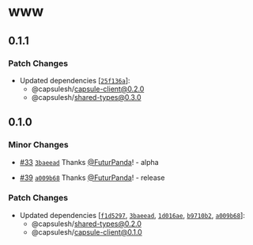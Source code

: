 # www

## 0.1.1

### Patch Changes

- Updated dependencies [[`25f136a`](https://github.com/FuturPanda/capsule/commit/25f136aa2d76313d231818f2ec25f1553735b611)]:
  - @capsulesh/capsule-client@0.2.0
  - @capsulesh/shared-types@0.3.0

## 0.1.0

### Minor Changes

- [#33](https://github.com/FuturPanda/capsule/pull/33) [`3baeead`](https://github.com/FuturPanda/capsule/commit/3baeeadfd771f2c11ed23d3cb088e25a478b6943) Thanks [@FuturPanda](https://github.com/FuturPanda)! - alpha

- [#39](https://github.com/FuturPanda/capsule/pull/39) [`a009b68`](https://github.com/FuturPanda/capsule/commit/a009b68bbce913d6f98d4ac95c16ad446e931fb0) Thanks [@FuturPanda](https://github.com/FuturPanda)! - release

### Patch Changes

- Updated dependencies [[`f1d5297`](https://github.com/FuturPanda/capsule/commit/f1d5297acec2f3331bfb268cf36e565cf93d8593), [`3baeead`](https://github.com/FuturPanda/capsule/commit/3baeeadfd771f2c11ed23d3cb088e25a478b6943), [`1d016ae`](https://github.com/FuturPanda/capsule/commit/1d016ae6733cc9d215220be8e2bb6fe2c70ad346), [`b9710b2`](https://github.com/FuturPanda/capsule/commit/b9710b257031ca2b30698cfb34cb2dca655fd339), [`a009b68`](https://github.com/FuturPanda/capsule/commit/a009b68bbce913d6f98d4ac95c16ad446e931fb0)]:
  - @capsulesh/shared-types@0.2.0
  - @capsulesh/capsule-client@0.1.0
